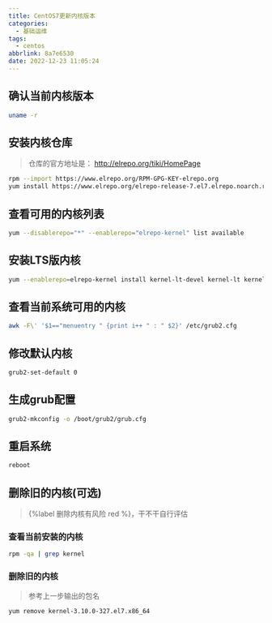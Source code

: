 ```yaml
---
title: CentOS7更新内核版本
categories:
  - 基础运维
tags:
  - centos
abbrlink: 8a7e6530
date: 2022-12-23 11:05:24
---
```


## 确认当前内核版本

```bash
uname -r
```

## 安装内核仓库

> 仓库的官方地址是： <http://elrepo.org/tiki/HomePage>

```bash
rpm --import https://www.elrepo.org/RPM-GPG-KEY-elrepo.org
yum install https://www.elrepo.org/elrepo-release-7.el7.elrepo.noarch.rpm
```

## 查看可用的内核列表

```bash
yum --disablerepo="*" --enablerepo="elrepo-kernel" list available
```

## 安装LTS版内核

```bash
yum --enablerepo=elrepo-kernel install kernel-lt-devel kernel-lt kernel-lt-tools kernel-lt-tools-libs-devel -y
```

## 查看当前系统可用的内核

```bash
awk -F\' '$1=="menuentry " {print i++ " : " $2}' /etc/grub2.cfg
```

## 修改默认内核

```bash
grub2-set-default 0
```

## 生成grub配置

```bash
grub2-mkconfig -o /boot/grub2/grub.cfg
```

## 重启系统

```bash
reboot
```

## 删除旧的内核(可选)

> {%label 删除内核有风险 red %}，干不干自行评估

### 查看当前安装的内核

```bash
rpm -qa | grep kernel
```

### 删除旧的内核

> 参考上一步输出的包名

```bash
yum remove kernel-3.10.0-327.el7.x86_64
```
